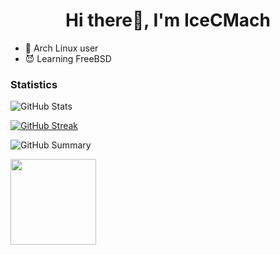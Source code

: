 <h1 align="center">Hi there👋, I'm IceCMach</h1>

- 🐧 Arch Linux user
- 😈 Learning FreeBSD

### Statistics

![GitHub Stats](http://github-profile-summary-cards.vercel.app/api/cards/stats?username=icecmach&theme=dracula)

[![GitHub Streak](https://github-readme-streak-stats.herokuapp.com?user=icecmach&theme=dracula&hide_border=true&date_format=j%20M%5B%20Y%5D&card_width=550)](https://git.io/streak-stats)

![GitHub Summary](http://github-profile-summary-cards.vercel.app/api/cards/profile-details?username=icecmach&theme=dracula)

<img align="" height="137px" src="https://github-readme-stats-one-rosy.vercel.app/api/top-langs/?username=icecmach&hide_title=true&hide_border=true&layout=compact&hide=html&theme=dracula&card_width=350" />
